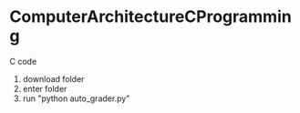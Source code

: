 # ComputerArchitectureCProgramming
C code

1. download folder
2. enter folder
3. run "python auto_grader.py"
